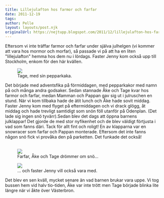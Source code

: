 ```yaml
---
title: Lillejulafton hos farmor och farfar
date: 2011-12-19
tags: 	
author: Pelle
layout: layouts/post.njk
originalUrl: https://nejtupp.blogspot.com/2011/12/lillejulafton-hos-farmor-och-farfar.html
---
```


Eftersom vi inte träffar farmor och farfar under själva julhelgen (vi kommer att vara hos mormor och morfar), så passade vi på att ha en liten "lillejulafton" hemma hos dem nu i lördags. Faster Jenny kom också upp till Stockholm, enkom för den här kvällen.</div>

<figure>
	<img src="../../../img/2011/12/Lillejulafton+hos+farmor+och+farfar-_MG_0198.jpg">
	<figcaption>Tage, med sin pepparkaka.</figcaption>
</figure>Det började med adventsfika på förmiddagen, med pepparkakor med namn på och många andra godsaker. Sedan stannade Åke och Tage kvar hos farmor och farfar, medan Mamman och Pappan gav sig ut i julruschen en stund. När vi kom tillbaka hade de ätit lunch och Åke hade sovit middag. Faster Jenny kom med flyget på eftermiddagen och vi drack glögg, åt middag och hade trevligt samtidigt som snön föll utanför på Odenplan. (Det lade sig ingen snö tyvärr).</div>Sedan blev det dags att öppna barnens julklappar! Det gjorde de med stor nyfikenhet och de blev väldigt förtjusta i vad som fanns däri. Tack för allt fint och roligt! En av klapparna var en snowracer som farfar och Pappan monterade. Eftersom det inte fanns någon snö fick vi provåka den på parketten. Det funkade det också!</div><br><br>

<figure>
	<img src="../../../img/2011/12/Lillejulafton+hos+farmor+och+farfar-_MG_0285.jpg">
	<figcaption>Farfar, Åke och Tage drömmer om snö...</figcaption>
</figure>

<figure>
	<img src="../../../img/2011/12/Lillejulafton+hos+farmor+och+farfar-_MG_0298.jpg">
	<figcaption>... och faster Jenny vill också vara med.<br></figcaption>
</figure><span style="text-align: left;">Det blev en sen kväll, mycket senare än vad barnen brukar vara uppe. Vi tog bussen hem vid halv tio-tiden, Åke var inte trött men Tage började blinka lite längre när vi åkte över Västerbron.</span></div><div class="separator" style="clear: both; text-align: center;"><span style="text-align: left;"><br></span></div>
